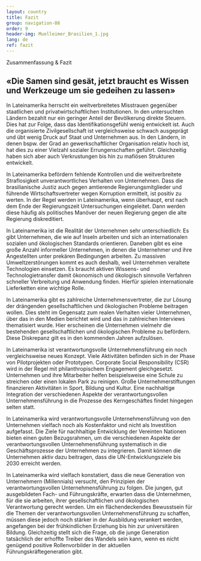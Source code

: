 ```yaml
---
layout: country
title: Fazit
group: navigation-08
order: 9
header-img: Muelleimer_Brasilien_1.jpg
lang: de
ref: fazit
---
```

<section class="box">
<div class="content">
<span class="chapter-subject">Zusammenfassung & Fazit</span>
<h1 class="chapter-title">«Die Samen sind gesät, jetzt braucht es Wissen und Werkzeuge um sie gedeihen zu lassen»</h1>
</div>
<div class="content" markdown="1">
In Lateinamerika herrscht ein weitverbreitetes Misstrauen gegenüber staatlichen und privatwirtschaftlichen Institutionen. In den untersuchten Ländern bezahlt nur ein geringer Anteil der Bevölkerung direkte Steuern. Dies hat zur Folge, dass das Identifikationsgefühl wenig entwickelt ist. Auch die organisierte Zivilgesellschaft ist vergleichsweise schwach ausgeprägt und übt wenig Druck auf Staat und Unternehmen aus. In den Ländern, in denen bspw. der Grad an gewerkschaftlicher Organisation relativ hoch ist, hat dies zu einer Vielzahl sozialer Errungenschaften geführt. Gleichzeitig haben sich aber auch Verkrustungen bis hin zu mafiösen Strukturen entwickelt.

In Lateinamerika befördern fehlende Kontrollen und die weitverbreitete Straflosigkeit unverantwortliches Verhalten von Unternehmen. Dass die brasilianische Justiz auch gegen amtierende Regierungsmitglieder und führende Wirtschaftsvertreter wegen Korruption ermittelt, ist positiv zu werten. In der Regel werden in Lateinamerika, wenn überhaupt, erst nach dem Ende der Regierungszeit Untersuchungen eingeleitet. Dann werden diese häufig als politisches Manöver der neuen Regierung gegen die alte Regierung diskreditiert.

In Lateinamerika ist die Realität der Unternehmen sehr unterschiedlich: Es gibt Unternehmen, die wie auf Inseln arbeiten und sich an internationalen sozialen und ökologischen Standards orientieren. Daneben gibt es eine große Anzahl informeller Unternehmen, in denen die Unternehmer und ihre Angestellten unter prekären Bedingungen arbeiten. Zu massiven Umweltzerstörungen kommt es auch deshalb, weil Unternehmen veraltete Technologien einsetzen. Es braucht aktiven Wissens- und Technologietransfer damit ökonomisch und ökologisch sinnvolle Verfahren schneller Verbreitung und Anwendung finden. Hierfür spielen internationale Lieferketten eine wichtige Rolle.

In Lateinamerika gibt es zahlreiche Unternehmensvertreter, die zur Lösung der drängenden gesellschaftlichen und ökologischen Probleme beitragen wollen. Dies steht im Gegensatz zum realen Verhalten vieler Unternehmen, über das in den Medien berichtet wird und das in zahlreichen Interviews thematisiert wurde. Hier erscheinen die Unternehmen vielmehr die bestehenden gesellschaftlichen und ökologischen Probleme zu befördern. Diese Diskrepanz gilt es in den kommenden Jahren aufzulösen.

In Lateinamerika ist verantwortungsvolle Unternehmensführung ein noch vergleichsweise neues Konzept. Viele Aktivitäten befinden sich in der Phase von Pilotprojekten oder Prototypen. Corporate Social Responsibility (CSR) wird in der Regel mit philanthropischem Engagement gleichgesetzt. Unternehmen und ihre Mitarbeiter helfen beispielsweise eine Schule zu streichen oder einen lokalen Park zu reinigen. Große Unternehmerstiftungen finanzieren Aktivitäten in Sport, Bildung und Kultur. Eine nachhaltige Integration der verschiedenen Aspekte der verantwortungsvollen Unternehmensführung in die Prozesse des Kerngeschäftes findet hingegen selten statt.

In Lateinamerika wird verantwortungsvolle Unternehmensführung von den Unternehmen vielfach noch als Kostenfaktor und nicht als Investition aufgefasst. Die Ziele für nachhaltige Entwicklung der Vereinten Nationen bieten einen guten Bezugsrahmen, um die verschiedenen Aspekte der verantwortungsvollen Unternehmensführung systematisch in die Geschäftsprozesse der Unternehmen zu integrieren. Damit können die Unternehmen aktiv dazu beitragen, dass die UN-Entwicklungsziele bis 2030 erreicht werden.

In Lateinamerika wird vielfach konstatiert, dass die neue Generation von Unternehmern (Millennials) versucht, den Prinzipien der verantwortungsvollen Unternehmensführung zu folgen. Die jungen, gut ausgebildeten Fach- und Führungskräfte, erwarten dass die Unternehmen, für die sie arbeiten, ihrer gesellschaftlichen und ökologischen Verantwortung gerecht werden. Um ein flächendeckendes Bewusstsein für die Themen der verantwortungsvollen Unternehmensführung zu schaffen, müssen diese jedoch noch stärker in der Ausbildung verankert werden, angefangen bei der frühkindlichen Erziehung bis hin zur universitären Bildung. Gleichzeitig stellt sich die Frage, ob die junge Generation tatsächlich der erhoffte Treiber des Wandels sein kann, wenn es nicht genügend positive Rollenvorbilder in der aktuellen Führungskräftegeneration gibt.
</div>
</section>
